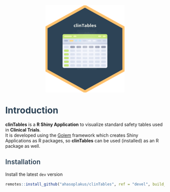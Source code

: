 
<style>.pre, pre{background-color: #F3F4ED;}</style>
<style>.code.language-r, code.language-r{color: darkcyan !important;}</style>
<style>.h1, h1{color: #2D4356; font-weight:700;}</style>
<style>.h2, h2{color: #2D4356; font-weight:600;}</style>

<div style="display:flex; justify-content: center;">
<img src="figures/logo.png" align="center" width="250" height="275"/>
</div>

# Introduction

**clinTables** is a **R Shiny Application** to visualize standard safety tables used in <b>Clinical Trials</b>.\
It is developed using the <a href="https://thinkr-open.github.io/golem/" target="_blank">Golem</a>
framework which creates Shiny Applications as R packages, so **clinTables** can be used (installed)
as an R package as well.

## Installation

Install the latest `dev` version

``` r
remotes::install_github("ahasoplakus/clinTables", ref = "devel", build_vignettes = TRUE)
```

<!---
This application is intended for a pilot submission to the FDA composing of a Shiny application, as part of the
<a href="https://rconsortium.github.io/submissions-wg/" target="_blank">R Submissions Working Group</a>
Pilot&nbsp;2.
The data sets and results displayed in the application originate from the
<a href="https://rconsortium.github.io/submissions-wg/pilot-overall.html#pilot-1---common-analyses" target="_blank">Pilot&nbsp;1 project</a>.

Visit the **Usage Guide** for information on using the application.
Below is a brief description of the reasons behind the conversion to a Rhino application and the application components.

### Source: R Consortium

This R/Shiny application was initially developed using the
<a href="https://thinkr-open.github.io/golem/" target="_blank">Golem</a>
framework by the R Consortium submission working group.

Among the participants are Ning Leng _(Roche)_, Heng Wang _(Roche)_, Mike Stakehouse _(Atorus)_, Eli Miller _(Atorus)_, Yilong Zhang _(Merck)_, Gregery Chen _(Merck)_ and Eric Nantz _(Eli Lilly)_. Paul Schuette and Hye Soo Cho from FDA are also participating in this working group.

The full list is publicly available at the
<a href="https://rconsortium.github.io/submissions-wg/pilot2.html" target="_blank">Pilot&nbsp;2 page</a>.

The source code for the original Pilot application is publicly available at the
<a href="https://github.com/RConsortium/submissions-pilot2" target="_blank">RConsortium/submissions-pilot2</a>
Github repository.

### <a href="https://appsilon.github.io/rhino/" target="_blank"><img src="https://appsilon.github.io/rhino/reference/figures/rhino.png" alt="Rhino logo" style="height: 1.2em;"></a> Rhino Application

A team at
<a href="https://appsilon.com" target="_blank">Appsilon</a>
adapted the pilot Shiny application to use the Rhino framework bringing enterprise features to this application.

The source code is available at the
<a href="https://github.com/Appsilon/rhino-fda-pilot-2-submission/" target="_blank">Appsion/rhino-fda-pilot-2-submission</a>
Github repository. It hosts the source code and an overview of the documentation and procedure used to adapt the original pilot application.

By using the Rhino framework we have added to this pilot:

1. **Clear code structure**: scalable app architecture, modularization based on Box and full support for {Teal}.
2. **Code quality**: unit test for custom logic,
<a href="https://en.wikipedia.org/wiki/Lint_%28software%29" target="_blank">linting</a>.
3. **Interface testing**: end-to-end tests using Cypress2 framework.
4. **Automation**: continuous integration and automated test using Github Actions, package and version management with {Renv}.
5. **Customization**: adds custom styles on top of the {Teal} framework.

### Demographic Table

In this interface, summary statistics associated with baseline clinical characteristics and other demographic factors is shown.

### KM-Plot for TTDE

A Kaplan-Meier (KM) plot of the Time to First Dermatologic Event (TTDE) with strata defined by treatment group is displayed along with an informative risk set table across time.

### Primary Table

A summary table of the primary efficacy analysis is shown for each of the time points of assessment (baseline and week 24) comparing each treatment group. The primary efficacy variable (change from baseline in ADAS Cog (11)) was analyzed using an Analysis of Covariance (ANCOVA) model with treatment and baseline value as covariates, comparing Placebo to Xanomeline High Dose.

### Efficacy Table

A summary table of an additional efficacy analysis is shown for baseline and week 20. The efficacy variable (Glucose) was analzying using ANCOVA model with treatment and baseline value as covariates, comparing Placebo to Xanomeline High Dose.

### Visit Completion

A summary table of the number of patients remaining in the treatment period for each scheduled visit from baseline to week 24.

### 
-->
